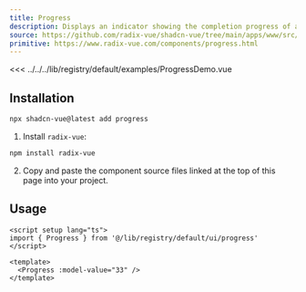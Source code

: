 ```yaml
---
title: Progress
description: Displays an indicator showing the completion progress of a task, typically displayed as a progress bar.
source: https://github.com/radix-vue/shadcn-vue/tree/main/apps/www/src/lib/registry/default/ui/progress 
primitive: https://www.radix-vue.com/components/progress.html
---
```


<ComponentPreview name="ProgressDemo" >

<<< ../../../lib/registry/default/examples/ProgressDemo.vue

</ComponentPreview>



## Installation

```bash
npx shadcn-vue@latest add progress
```

<ManualInstall>

1. Install `radix-vue`:

```bash
npm install radix-vue
```

2. Copy and paste the component source files linked at the top of this page into your project.
</ManualInstall>

## Usage

```vue
<script setup lang="ts">
import { Progress } from '@/lib/registry/default/ui/progress'
</script>

<template>
  <Progress :model-value="33" />
</template>
```